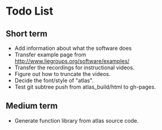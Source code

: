 # Todo List

## Short term
* Add information about what the software does
* Transfer example page from http://www.liegroups.org/software/examples/
* Transfer the recordings for instructional videos.
* Figure out how to truncate the videos.
* Decide the font/style of "atlas".
* Test git subtree push from atlas_build/html to gh-pages.

## Medium term
* Generate function library from atlas source code.